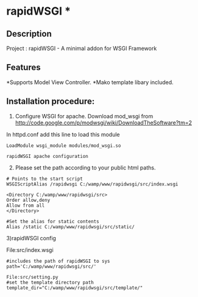
# rapidWSGI                                      *

## Description
Project	: rapidWSGI - A minimal addon for WSGI Framework


## Features
*Supports Model View Controller.
*Mako template libary included.

## Installation procedure:
1. Configure WSGI for apache. Download mod_wsgi from http://code.google.com/p/modwsgi/wiki/DownloadTheSoftware?tm=2	

In httpd.conf add this line to load this module
```
LoadModule wsgi_module modules/mod_wsgi.so

rapidWSGI apache configuration
```

2. Please set the path according to your public html paths.
```
# Points to the start script
WSGIScriptAlias /rapidwsgi C:/wamp/www/rapidwsgi/src/index.wsgi

<Directory C:/wamp/www/rapidwsgi/src>
Order allow,deny
Allow from all
</Directory>

#Set the alias for static contents
Alias /static C:/wamp/www/rapidwsgi/src/static/
```
3)rapidWSGI config

File:src/index.wsgi
```
#includes the path of rapidWSGI to sys	
path='C:/wamp/www/rapidwsgi/src/'

File:src/setting.py
#set the template directory path
template_dir="C:/wamp/www/rapidwsgi/src/template/"
```
